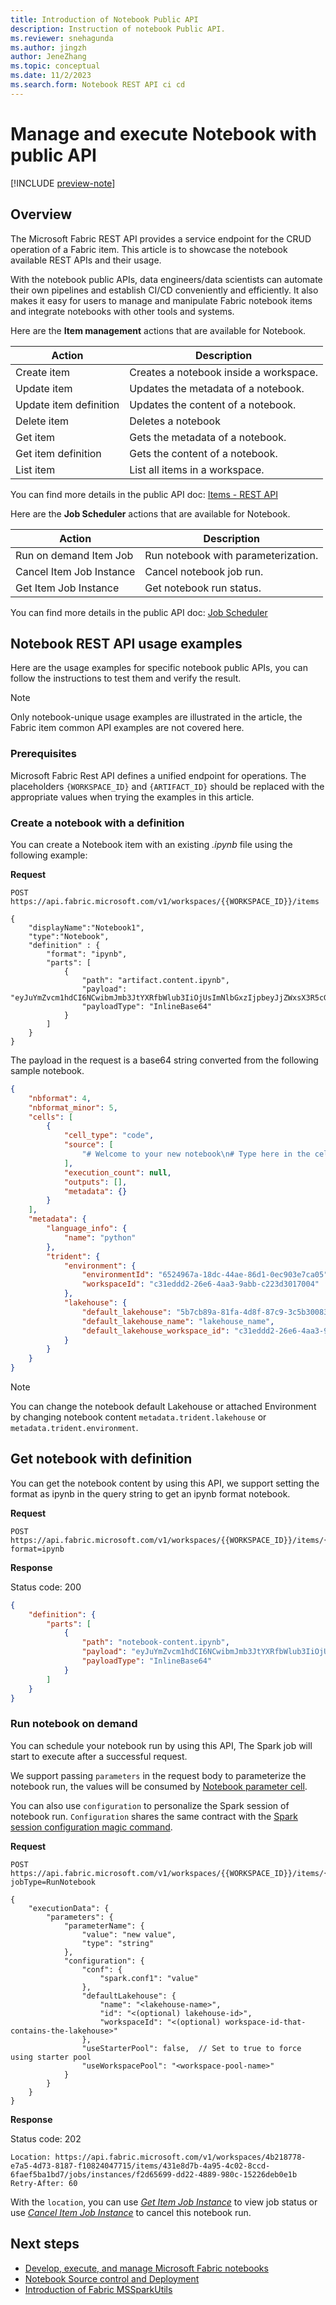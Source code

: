 ```yaml
---
title: Introduction of Notebook Public API
description: Instruction of notebook Public API.
ms.reviewer: snehagunda
ms.author: jingzh
author: JeneZhang
ms.topic: conceptual
ms.date: 11/2/2023
ms.search.form: Notebook REST API ci cd
---
```



# Manage and execute Notebook with public API

[!INCLUDE [preview-note](../includes/feature-preview-note.md)]

## Overview

The Microsoft Fabric REST API provides a service endpoint for the CRUD operation of a Fabric item. This article is to showcase the notebook available REST APIs and their usage.

With the notebook public APIs, data engineers/data scientists can automate their own pipelines and establish CI/CD conveniently and efficiently. It also makes it easy for users to manage and manipulate Fabric notebook items and integrate notebooks with other tools and systems.

Here are the **Item management** actions that are available for Notebook.

|Action   |Description  |
|---------|---------|
|Create item |Creates a notebook inside a workspace.|
|Update item |Updates the metadata of a notebook.|
|Update item definition |Updates the content of a notebook.|
|Delete item |Deletes a notebook|
|Get item |Gets the metadata of a notebook.|
|Get item definition |Gets the content of a notebook.|
|List item | List all items in a workspace.|

You can find more details in the public API doc: [Items - REST API](/rest/api/fabric/)

Here are the **Job Scheduler** actions that are available for Notebook.

|Action   |Description  |
|---------|---------|
|Run on demand Item Job|Run notebook with parameterization.|
|Cancel Item Job Instance|Cancel notebook job run.|
|Get Item Job Instance| Get notebook run status.|

You can find more details in the public API doc: [Job Scheduler](/rest/api/fabric/)

## Notebook REST API usage examples

Here are the usage examples for specific notebook public APIs, you can follow the instructions to test them and verify the result.

> [!NOTE]
> Only notebook-unique usage examples are illustrated in the article, the Fabric item common API examples are not covered here.

### Prerequisites

Microsoft Fabric Rest API defines a unified endpoint for operations. The placeholders `{WORKSPACE_ID}` and `{ARTIFACT_ID}` should be replaced with the appropriate values when trying the examples in this article.

### Create a notebook with a definition

You can create a Notebook item with an existing _.ipynb_ file using the following example:

**Request**

```http
POST https://api.fabric.microsoft.com/v1/workspaces/{{WORKSPACE_ID}}/items

{
    "displayName":"Notebook1",
    "type":"Notebook",
    "definition" : {
        "format": "ipynb",
        "parts": [
            {
                "path": "artifact.content.ipynb",
                "payload": "eyJuYmZvcm1hdCI6NCwibmJmb3JtYXRfbWlub3IiOjUsImNlbGxzIjpbeyJjZWxsX3R5cGUiOiJjb2RlIiwic291cmNlIjpbIiMgV2VsY29tZSB0byB5b3VyIG5ldyBub3RlYm9va1xuIyBUeXBlIGhlcmUgaW4gdGhlIGNlbGwgZWRpdG9yIHRvIGFkZCBjb2RlIVxuIl0sImV4ZWN1dGlvbl9jb3VudCI6bnVsbCwib3V0cHV0cyI6W10sIm1ldGFkYXRhIjp7fX1dLCJtZXRhZGF0YSI6eyJsYW5ndWFnZV9pbmZvIjp7Im5hbWUiOiJweXRob24ifX19",
                "payloadType": "InlineBase64"
            }
        ]
    }
}
```

The payload in the request is a base64 string converted from the following sample notebook.

```json
{
    "nbformat": 4,
    "nbformat_minor": 5,
    "cells": [
        {
            "cell_type": "code",
            "source": [
                "# Welcome to your new notebook\n# Type here in the cell editor to add code!\n"
            ],
            "execution_count": null,
            "outputs": [],
            "metadata": {}
        }
    ],
    "metadata": {
        "language_info": {
            "name": "python"
        },
        "trident": {
            "environment": {
                "environmentId": "6524967a-18dc-44ae-86d1-0ec903e7ca05",
                "workspaceId": "c31eddd2-26e6-4aa3-9abb-c223d3017004"
            },
            "lakehouse": {
                "default_lakehouse": "5b7cb89a-81fa-4d8f-87c9-3c5b30083bee",
                "default_lakehouse_name": "lakehouse_name",
                "default_lakehouse_workspace_id": "c31eddd2-26e6-4aa3-9abb-c223d3017004"
            }
        }
    }
}
```

> [!NOTE]
>
> You can change the notebook default Lakehouse or attached Environment by changing notebook content `metadata.trident.lakehouse` or `metadata.trident.environment`.

## Get notebook with definition

You can get the notebook content by using this API, we support setting the format as ipynb in the query string to get an ipynb format notebook.

**Request**

```http
POST https://api.fabric.microsoft.com/v1/workspaces/{{WORKSPACE_ID}}/items/{{ARTIFACT_ID}}/GetDefinition?format=ipynb
```

**Response**

Status code: 200

```json
{
    "definition": {
        "parts": [
            {
                "path": "notebook-content.ipynb",
                "payload": "eyJuYmZvcm1hdCI6NCwibmJmb3JtYXRfbWlub3IiOjUsImNlbGxzIjpbeyJjZWxsX3R5cGUiOiJjb2RlIiwic291cmNlIjpbIiMgV2VsY29tZSB0byB5b3VyIG5ldyBub3RlYm9va1xuIyBUeXBlIGhlcmUgaW4gdGhlIGNlbGwgZWRpdG9yIHRvIGFkZCBjb2RlIVxuIl0sImV4ZWN1dGlvbl9jb3VudCI6bnVsbCwib3V0cHV0cyI6W10sIm1ldGFkYXRhIjp7fX1dLCJtZXRhZGF0YSI6eyJsYW5ndWFnZV9pbmZvIjp7Im5hbWUiOiJweXRob24ifX19",
                "payloadType": "InlineBase64"
            }
        ]
    }
}
```

### Run notebook on demand

You can schedule your notebook run by using this API, The Spark job will start to execute after a successful request.

We support passing `parameters` in the request body to parameterize the notebook run, the values will be consumed by [Notebook parameter cell](author-execute-notebook.md#designate-a-parameters-cell).

You can also use `configuration` to personalize the Spark session of notebook run. `Configuration`  shares the same contract with the [Spark session configuration magic command](author-execute-notebook.md#spark-session-configuration-magic-command).

**Request**

```http
POST https://api.fabric.microsoft.com/v1/workspaces/{{WORKSPACE_ID}}/items/{{ARTIFACT_ID}}/jobs/instances?jobType=RunNotebook

{
    "executionData": {
        "parameters": {
            "parameterName": {
                "value": "new value",
                "type": "string"
            },
            "configuration": {
                "conf": {
                    "spark.conf1": "value"
                },
                "defaultLakehouse": {  
                    "name": "<lakehouse-name>",
                    "id": "<(optional) lakehouse-id>",
                    "workspaceId": "<(optional) workspace-id-that-contains-the-lakehouse>"
                },
                "useStarterPool": false,  // Set to true to force using starter pool
                "useWorkspacePool": "<workspace-pool-name>"
            }
        }
    }
}
```

**Response**

Status code: 202

```http
Location: https://api.fabric.microsoft.com/v1/workspaces/4b218778-e7a5-4d73-8187-f10824047715/items/431e8d7b-4a95-4c02-8ccd-6faef5ba1bd7/jobs/instances/f2d65699-dd22-4889-980c-15226deb0e1b
Retry-After: 60
```

With the `location`, you can use [_Get Item Job Instance_](/rest/api/fabric/) to view job status or use [_Cancel Item Job Instance_](/rest/api/fabric/) to cancel this notebook run.

## Next steps

- [Develop, execute, and manage Microsoft Fabric notebooks](author-execute-notebook.md)
- [Notebook Source control and Deployment](notebook-source-control-deployment.md)
- [Introduction of Fabric MSSparkUtils](microsoft-spark-utilities.md)
